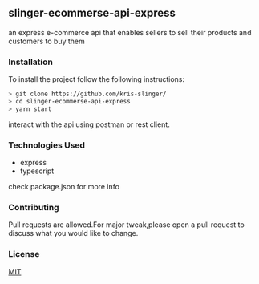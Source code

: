## slinger-ecommerse-api-express
an express e-commerce api that enables sellers to sell their products and customers to buy them

### Installation

To install the project follow the following instructions:
```bash
> git clone https://github.com/kris-slinger/
> cd slinger-ecommerse-api-express
> yarn start 
```
interact with the api using postman or rest client.


### Technologies Used
- express
- typescript 

check package.json for more info

### Contributing

Pull requests are allowed.For major tweak,please open a pull request to discuss what you would like to change.

### License
[MIT](https://choosealicense.com/licenses/mit/)
